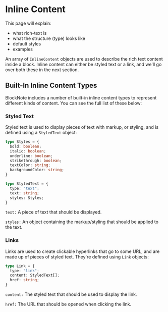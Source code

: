 # Inline Content

This page will explain:

- what rich-text is
- what the structure (type) looks like
- default styles
- examples

An array of `InlineContent` objects are used to describe the rich text content inside a block. Inline content can either be styled text or a link, and we'll go over both these in the next section.

## Built-In Inline Content Types

BlockNote includes a number of built-in inline content types to represent different kinds of content. You can see the full list of these below:

### Styled Text

Styled text is used to display pieces of text with markup, or styling, and is defined using a `StyledText` object:

```typescript
type Styles = {
  bold: boolean;
  italic: boolean;
  underline: boolean;
  strikethrough: boolean;
  textColor: string;
  backgroundColor: string;
}

type StyledText = {
  type: "text";
  text: string;
  styles: Styles;
}
```

`text:` A piece of text that should be displayed.

`styles:` An object containing the markup/styling that should be applied to the text.

### Links

Links are used to create clickable hyperlinks that go to some URL, and are made up of pieces of styled text. They're defined using `Link` objects:

```typescript
type Link = {
  type: "link";
  content: StyledText[];
  href: string;
}
```

`content:` The styled text that should be used to display the link.

`href:` The URL that should be opened when clicking the link.